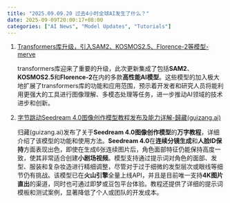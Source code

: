 ```yaml
---
title: "2025.09.09.20 过去4小时全球AI发生了什么？"
date: 2025-09-09T20:00:17+08:00
categories: ["AI News", "Model Updates", "Tutorials"]
---
```

1.  [Transformers库升级，引入SAM2、KOSMOS2.5、Florence-2等模型-merve](https://x.com/mervenoyann/status/1965370132353728679)

    transformers库迎来了重要的升级，此次更新集成了包括**SAM2**、**KOSMOS2.5**和**Florence-2**在内的多款**高性能AI模型**。这些模型的加入极大地扩展了transformers库的功能和应用范围，预示着开发者和研究人员将能利用更强大的工具进行图像理解、多模态处理等任务，进一步推动AI领域的技术进步和创新。

2.  [字节跳动Seedream 4.0图像创作模型教程发布及能力详解-歸藏(guizang.ai)](https://x.com/op7418/status/1965336107496947977)

    归藏(guizang.ai)发布了关于**Seedream 4.0图像创作模型**的**万字教程**，详细介绍了该模型的功能和使用方法。**Seedream 4.0**在**连续分镜生成**和**人脸ID保持**方面表现出色，即使在生成6张连续图片后，角色面部特征仍能保持高度一致，使其非常适合创建**小剧场视频**。模型支持通过提示词对角色的面部、发型、服装和复杂妆造进行精细调整，尽管对于过于细微的发型层次或眼线等细节仍有挑战。该模型已在**火山引擎**全量上线API，并且是目前唯一支持**4K图片直出**的渠道，同时也可通过即梦或豆包平台体验。教程还提供了详细的提示词模板和测试案例，显著降低了个人或团队的开发成本。